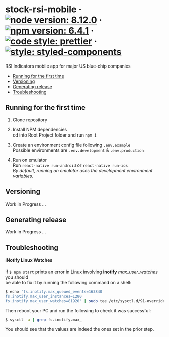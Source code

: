 # stock-rsi-mobile · [![node version: 8.12.0](https://img.shields.io/badge/node-8.12.0-brightgreen.svg)](https://nodejs.org/en/blog/release/v8.12.0/ "Changelog") · [![npm version: 6.4.1](https://img.shields.io/badge/npm-6.4.1-blue.svg)](https://github.com/npm/cli/releases/tag/v6.4.1 "Changelog") · [![code style: prettier](https://img.shields.io/badge/code_style-prettier-ff69b4.svg)](https://github.com/prettier/prettier "GitHub") · [![style: styled-components](https://img.shields.io/badge/style-%F0%9F%92%85%20styled--components-orange.svg?colorB=daa357&colorA=db748e)](https://github.com/styled-components/styled-components)
RSI Indicators mobile app for major US blue-chip companies

+ [Running for the first time](#running-for-the-first-time)
+ [Versioning](#versioning)
+ [Generating release](#generating-release)
+ [Troubleshooting](#troubleshooting)

## Running for the first time
1. Clone repository  

2. Install NPM dependencies  
    cd into Root Project folder and run `npm i`    
    
3. Create an environment config file following `.env.example`  
    Possible environments are `.env.development` & `.env.production`
    
4. Run on emulator  
    Run `react-native run-android` or `react-native run-ios`  
    *By default, running on emulator uses the development environment variables.*
    
## Versioning
Work in Progress ...


## Generating release
Work in Progress ...


## Troubleshooting

#### iNotify Linux Watches

if `$ npm start` prints an error in Linux involving **inotify** *max_user_watches* you should   
be able to fix it by running the following command on a shell:  

```sh
$ echo 'fs.inotify.max_queued_events=163840
fs.inotify.max_user_instances=1280
fs.inotify.max_user_watches=81920' | sudo tee /etc/sysctl.d/91-override.conf
```

Then reboot your PC and run the following to check it was successful:
```sh
$ sysctl -a | grep fs.inotify.max_
```

You should see that the values are indeed the ones set in the prior step.